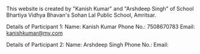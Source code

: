 This website is created by "Kanish Kumar" and "Arshdeep Singh" of School Bhartiya Vidhya Bhavan's Sohan Lal Public School, Amritsar.

Details of Participant 1:
Name: Kanish Kumar
Phone No.: 7508670783
Email: kanishkumar@my.com

Details of Participant 2:
Name: Arshdeep Singh
Phone No.: 
Email: 
